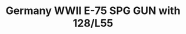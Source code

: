 ---
layout: product
title: "Germany WWII E-75 SPG GUN with 128/L55"
price: "2000" 
desc: "Maketa"
img_path: "/assets/img/UA72054.webp"
brand: "N/A"
available: false
special_offer: false
new: false
soon: false
cat: "010000"
subcat: "013300"
subsubcat: "0N/A"
sifra: "UA72054"
popular: false
spec: false
---